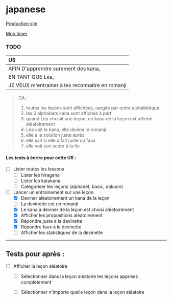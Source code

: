 # japanese

[Production site](https://learnjapanese.netlify.app/)

[Mob timer](https://mobti.me/ha?)

### TODO

| US | 
| :------------ |
| AFIN D'apprendre surement des kana, |
| EN TANT QUE Léa, |
| JE VEUX m'entrainer à les reconnaitre en romanji |

> CA :
> 1. toutes les leçons sont affichées, rangés par ordre alphabétique
> 2. les 2 alphabets kana sont affichés à part
> 3. quand Léa choisit une leçon, un kana de la leçon est affiché aléatoirement
> 4. Léa voit le kana, elle devine le romanji
> 5. elle a la solution juste après
> 6. elle sait si elle a fait juste ou faux
> 7. elle voit son score à la fin

#### Les tests à écrire pour cette US : 

- [ ] Lister toutes les lessons
  - [ ] Lister les hiragana
  - [ ] Lister les katakana
  - [ ] Catégoriser les leçons (alphabet, basic, dakuon)
  
- [ ] Lancer un entrainement sur une leçon
  - [x] Deviner aléatoirement un kana de la leçon
  - [ ] La devinette est un romanji
  - [x] Le kana à deviner de la leçon est choisi aléatoirement
  - [x] Afficher les propositions aléatoirement
  - [x] Répondre juste à la devinette
  - [x] Répondre faux à la devinette
  - [ ] Afficher les statistiques de la devinette

---

## Tests pour après : 

- [ ] Afficher la leçon aléatoire
  - [ ] Sélectionner dans la leçon aléatoire les leçons apprises complètement
  - [ ] Sélectionner n'importe quelle leçon dans la leçon aléatoire




  

